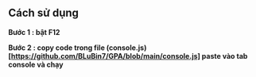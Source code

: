 ## Cách sử dụng

**Bước 1 : bật F12**

**Bước 2 :  copy code trong file (console.js)[https://github.com/BLuBin7/GPA/blob/main/console.js] paste vào tab console và chạy**
